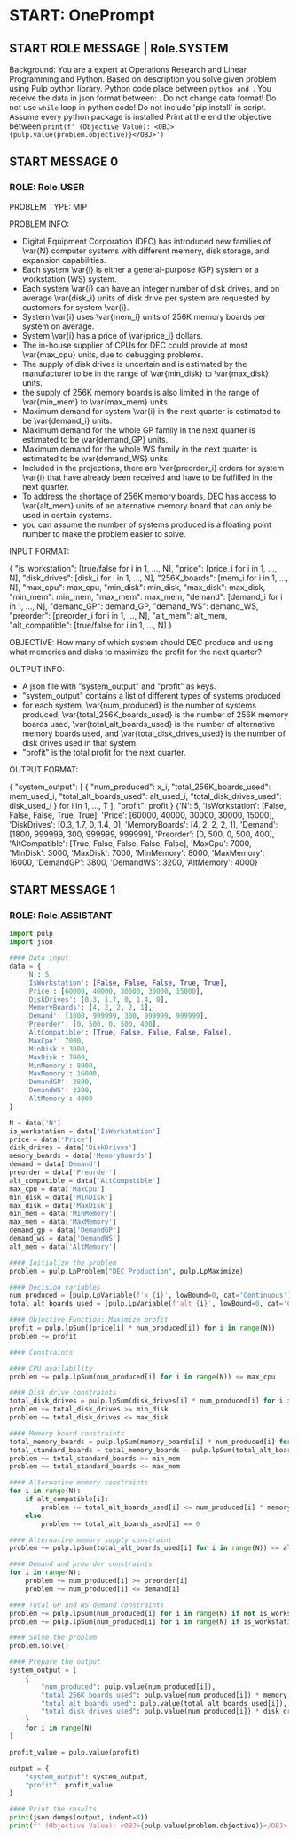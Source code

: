 # START: OnePrompt 
## START ROLE MESSAGE | Role.SYSTEM 
Background: You are a expert at Operations Research and Linear Programming and Python. Based on description you solve given problem using Pulp python library. Python code place between ```python and ```. You receive the data in json format between: <DATA></DATA>. Do not change data format! Do not use `while` loop in python code! Do not include 'pip install' in script. Assume every python package is installed Print at the end the objective between <OBJ></OBJ> `print(f' (Objective Value): <OBJ>{pulp.value(problem.objective)}</OBJ>')`  
## START MESSAGE 0 
### ROLE: Role.USER
<DESCRIPTION>
PROBLEM TYPE: MIP

PROBLEM INFO:

- Digital Equipment Corporation (DEC) has introduced new families of \var{N} computer systems with different memory, disk storage, and expansion capabilities.
- Each system \var{i} is either a general-purpose (GP) system or a workstation (WS) system.
- Each system \var{i} can have an integer number of disk drives, and on average \var{disk_i} units of disk drive per system are requested by customers for system \var{i}.
- System \var{i} uses \var{mem_i} units of 256K memory boards per system on average.
- System \var{i} has a price of \var{price_i} dollars.
- The in-house supplier of CPUs for DEC could provide at most \var{max_cpu} units, due to debugging problems.
- The supply of disk drives is uncertain and is estimated by the manufacturer to be in the range of \var{min_disk} to \var{max_disk} units.
- the supply of 256K memory boards is also limited in the range of \var{min_mem} to \var{max_mem} units.
- Maximum demand for system \var{i} in the next quarter is estimated to be \var{demand_i} units.
- Maximum demand for the whole GP family in the next quarter is estimated to be \var{demand_GP} units.
- Maximum demand for the whole WS family in the next quarter is estimated to be \var{demand_WS} units.
- Included in the projections, there are \var{preorder_i} orders for system \var{i} that have already been received and have to be fulfilled in the next quarter.
- To address the shortage of 256K memory boards, DEC has access to \var{alt_mem} units of an alternative memory board that can only be used in certain systems.
- you can assume the number of systems produced is a floating point number to make the problem easier to solve.

INPUT FORMAT:

{
    "is_workstation": [true/false for i in 1, ..., N],
    "price": [price_i for i in 1, ..., N],
    "disk_drives": [disk_i for i in 1, ..., N],
    "256K_boards": [mem_i for i in 1, ..., N],
    "max_cpu": max_cpu,
    "min_disk": min_disk,
    "max_disk": max_disk,
    "min_mem": min_mem,
    "max_mem": max_mem,
    "demand": [demand_i for i in 1, ..., N],
    "demand_GP": demand_GP,
    "demand_WS": demand_WS,
    "preorder": [preorder_i for i in 1, ..., N],
    "alt_mem": alt_mem,
    "alt_compatible": [true/false for i in 1, ..., N]
}



OBJECTIVE: How many of which system should DEC produce and using what memories and disks to maximize the profit for the next quarter?


OUTPUT INFO:
- A json file with "system_output" and "profit" as keys.
- "system_output" contains a list of different types of systems produced 
- for each system, \var{num_produced} is the number of systems produced, \var{total_256K_boards_used} is the number of 256K memory boards used, \var{total_alt_boards_used} is the number of alternative memory boards used, and \var{total_disk_drives_used} is the number of disk drives used in that system.
- "profit" is the total profit for the next quarter.

OUTPUT FORMAT:

{
    "system_output": [
        {
            "num_produced": x_i,
            "total_256K_boards_used": mem_used_i,
            "total_alt_boards_used": alt_used_i,
            "total_disk_drives_used": disk_used_i
        }
        for i in 1, ..., T
    ],
    "profit": profit
}
</DESCRIPTION>
<DATA>
{'N': 5, 'IsWorkstation': [False, False, False, True, True], 'Price': [60000, 40000, 30000, 30000, 15000], 'DiskDrives': [0.3, 1.7, 0, 1.4, 0], 'MemoryBoards': [4, 2, 2, 2, 1], 'Demand': [1800, 999999, 300, 999999, 999999], 'Preorder': [0, 500, 0, 500, 400], 'AltCompatible': [True, False, False, False, False], 'MaxCpu': 7000, 'MinDisk': 3000, 'MaxDisk': 7000, 'MinMemory': 8000, 'MaxMemory': 16000, 'DemandGP': 3800, 'DemandWS': 3200, 'AltMemory': 4000}</DATA>


## START MESSAGE 1 
### ROLE: Role.ASSISTANT
```python
import pulp
import json

#### Data input
data = {
    'N': 5,
    'IsWorkstation': [False, False, False, True, True],
    'Price': [60000, 40000, 30000, 30000, 15000],
    'DiskDrives': [0.3, 1.7, 0, 1.4, 0],
    'MemoryBoards': [4, 2, 2, 2, 1],
    'Demand': [1800, 999999, 300, 999999, 999999],
    'Preorder': [0, 500, 0, 500, 400],
    'AltCompatible': [True, False, False, False, False],
    'MaxCpu': 7000,
    'MinDisk': 3000,
    'MaxDisk': 7000,
    'MinMemory': 8000,
    'MaxMemory': 16000,
    'DemandGP': 3800,
    'DemandWS': 3200,
    'AltMemory': 4000
}

N = data['N']
is_workstation = data['IsWorkstation']
price = data['Price']
disk_drives = data['DiskDrives']
memory_boards = data['MemoryBoards']
demand = data['Demand']
preorder = data['Preorder']
alt_compatible = data['AltCompatible']
max_cpu = data['MaxCpu']
min_disk = data['MinDisk']
max_disk = data['MaxDisk']
min_mem = data['MinMemory']
max_mem = data['MaxMemory']
demand_gp = data['DemandGP']
demand_ws = data['DemandWS']
alt_mem = data['AltMemory']

#### Initialize the problem
problem = pulp.LpProblem("DEC_Production", pulp.LpMaximize)

#### Decision variables
num_produced = [pulp.LpVariable(f'x_{i}', lowBound=0, cat='Continuous') for i in range(N)]
total_alt_boards_used = [pulp.LpVariable(f'alt_{i}', lowBound=0, cat='Continuous') for i in range(N)]

#### Objective Function: Maximize profit
profit = pulp.lpSum((price[i] * num_produced[i]) for i in range(N))
problem += profit

#### Constraints

#### CPU availability
problem += pulp.lpSum(num_produced[i] for i in range(N)) <= max_cpu

#### Disk drive constraints
total_disk_drives = pulp.lpSum(disk_drives[i] * num_produced[i] for i in range(N))
problem += total_disk_drives >= min_disk
problem += total_disk_drives <= max_disk

#### Memory board constraints
total_memory_boards = pulp.lpSum(memory_boards[i] * num_produced[i] for i in range(N))
total_standard_boards = total_memory_boards - pulp.lpSum(total_alt_boards_used[i] for i in range(N))
problem += total_standard_boards >= min_mem
problem += total_standard_boards <= max_mem

#### Alternative memory constraints
for i in range(N):
    if alt_compatible[i]:
        problem += total_alt_boards_used[i] <= num_produced[i] * memory_boards[i]
    else:
        problem += total_alt_boards_used[i] == 0

#### Alternative memory supply constraint
problem += pulp.lpSum(total_alt_boards_used[i] for i in range(N)) <= alt_mem

#### Demand and preorder constraints
for i in range(N):
    problem += num_produced[i] >= preorder[i]
    problem += num_produced[i] <= demand[i]

#### Total GP and WS demand constraints
problem += pulp.lpSum(num_produced[i] for i in range(N) if not is_workstation[i]) <= demand_gp
problem += pulp.lpSum(num_produced[i] for i in range(N) if is_workstation[i]) <= demand_ws

#### Solve the problem
problem.solve()

#### Prepare the output
system_output = [
    {
        "num_produced": pulp.value(num_produced[i]),
        "total_256K_boards_used": pulp.value(num_produced[i]) * memory_boards[i] - pulp.value(total_alt_boards_used[i]),
        "total_alt_boards_used": pulp.value(total_alt_boards_used[i]),
        "total_disk_drives_used": pulp.value(num_produced[i]) * disk_drives[i]
    }
    for i in range(N)
]

profit_value = pulp.value(profit)

output = {
    "system_output": system_output,
    "profit": profit_value
}

#### Print the results
print(json.dumps(output, indent=4))
print(f' (Objective Value): <OBJ>{pulp.value(problem.objective)}</OBJ>')
```

